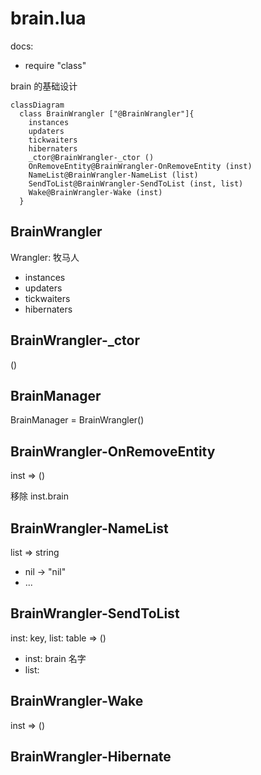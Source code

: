 # brain.lua

docs:

- require "class"

<docs-expose>

brain 的基础设计

</docs-expose>

```mermaid
classDiagram
  class BrainWrangler ["@BrainWrangler"]{
    instances
    updaters
    tickwaiters
    hibernaters
    _ctor@BrainWrangler-_ctor ()
    OnRemoveEntity@BrainWrangler-OnRemoveEntity (inst)
    NameList@BrainWrangler-NameList (list)
    SendToList@BrainWrangler-SendToList (inst, list)
    Wake@BrainWrangler-Wake (inst)
  }
```

## BrainWrangler

<docs-expose>

Wrangler: 牧马人

- instances
- updaters
- tickwaiters
- hibernaters

</docs-expose>

## BrainWrangler-\_ctor

<docs-expose>

()

</docs-expose>

## BrainManager

<docs-expose>

BrainManager = BrainWrangler()

</docs-expose>

## BrainWrangler-OnRemoveEntity

<docs-expose>

inst => ()

移除 inst.brain

</docs-expose>

## BrainWrangler-NameList

<docs-expose>

list => string

- nil -> "nil"
- ...

</docs-expose>

## BrainWrangler-SendToList

<docs-expose>

inst: key, list: table => ()

- inst: brain 名字
- list:

</docs-expose>

## BrainWrangler-Wake

<docs-expose>

inst => ()

</docs-expose>

## BrainWrangler-Hibernate
